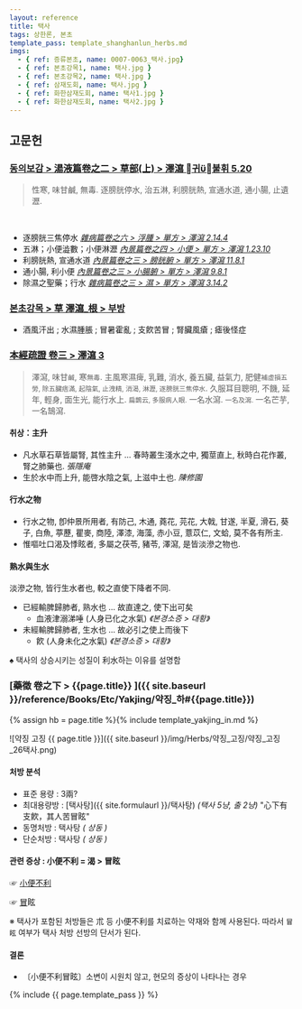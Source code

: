 ```yaml
---
layout: reference
title: 택사
tags: 상한론, 본초
template_pass: template_shanghanlun_herbs.md
imgs:
  - { ref: 증류본초, name: 0007-0063_택사.jpg}
  - { ref: 본초강목1, name: 택사.jpg }
  - { ref: 본초강목2, name: 택사.jpg }
  - { ref: 삼재도회, name: 택사.jpg }
  - { ref: 화한삼재도회, name: 택사1.jpg }
  - { ref: 화한삼재도회, name: 택사2.jpg }
---
```



## 고문헌


### [동의보감 > 湯液篇卷之二 > 草部(上) >  澤瀉 귀불휘 5.20](https://mediclassics.kr/books/8/volume/21/#content_1342)

> 性寒, 味甘鹹, 無毒. 逐膀胱停水, 治五淋, 利膀胱熱, 宣通水道, 通小腸, 止遺瀝.

<br>

* 逐膀胱三焦停水 _[雜病篇卷之六 > 浮腫 > 單方 >  澤瀉 2.14.4](https://mediclassics.kr/books/8/volume/14/#content_646)_
* 五淋；小便澁數；小便淋瀝 _[內景篇卷之四 > 小便 > 單方 >  澤瀉 1.23.10](https://mediclassics.kr/books/8/volume/4/#content_442)_
* 利膀胱熱, 宣通水道 _[內景篇卷之三 > 膀胱腑 > 單方 >  澤瀉 11.8.1](https://mediclassics.kr/books/8/volume/3/#content_985)_
* 通小腸, 利小便 _[內景篇卷之三 > 小腸腑 > 單方 >  澤瀉 9.8.1](https://mediclassics.kr/books/8/volume/3/#content_858)_
* 除濕之聖藥；行水 _[雜病篇卷之三 > 濕 > 單方 >  澤瀉 3.14.2](https://mediclassics.kr/books/8/volume/11/#content_985)_



### [본초강목 > 草	澤瀉_根 > 부방]()

* 酒風汗出 ; 水濕腫脹 ; 冒暑霍亂 ; 支飮苦冒 ; 腎臟風瘡 ; 瘧後怪症


### [本經疏證 卷三 > 澤瀉 3](https://mediclassics.kr/books/154/volume/3/#content_23)

> 澤瀉, 味甘<small>鹹</small>, 寒<small>無毒</small>. 主風寒濕痺, 乳難, 消水, 養五臟, 益氣力, 肥健<small>補虛損五勞, 除五臟痞滿, 起陰氣, 止洩精, 消渴, 淋瀝, 逐膀胱三焦停水</small>. 久服耳目聰明, 不饑, 延年, 輕身, 面生光, 能行水上. <small>扁鵲云, 多服病人眼.</small> 一名水瀉. <small>一名及瀉.</small> 一名芒芋, 一名鵠瀉.


#### 취상：主升

 * 凡水草石草皆屬腎, 其性主升 ... 春時叢生淺水之中, 獨莖直上, 秋時白花作叢, 腎之肺藥也. _張隱庵_
 * 生於水中而上升, 能啓水陰之氣, 上滋中土也. _陳修園_

#### 行水之物

* 行水之物, 卽仲景所用者, 有防己, 木通, 蕘花, 芫花, 大戟, 甘遂, 半夏, 滑石, 葵子, 白魚, 葶藶, 瞿麥, 商陸, 澤漆, 海藻, 赤小豆, 薏苡仁, 文蛤, 莫不各有所主.
* 惟嘔吐口渴及悸眩者, 多屬之茯苓, 豬苓, 澤瀉, 是皆淡滲之物也.

#### 熟水與生水

淡滲之物, 皆行生水者也, 較之直使下降者不同.

* 已經輸脾歸肺者, 熟水也 ... 故直達之, 使下出可矣
  - 血液津溺涕唾 (人身已化之水氣) _《본경소증 > 대황》_
* 未經輸脾歸肺者, 生水也 ... 故必引之使上而後下
  - 飮 (人身未化之水氣) _《본경소증 > 대황》_

♠ 택사의 상승시키는 성질이 利水하는 이유를 설명함


### [藥徵 卷之下 > {{page.title}} ]({{ site.baseurl }}/reference/Books/Etc/Yakjing/약징_하#{{page.title}})

{% assign hb = page.title %}{% include template_yakjing_in.md %}

![약징 고징 {{ page.title }}]({{ site.baseurl }}/img/Herbs/약징_고징/약징_고징_26택사.png)


#### 처방 분석

* 표준 용량 : 3兩?
* 최대용량방 : [택사탕]({{ site.formulaurl }}/택사탕) _(택사 5냥, 출 2냥)_ "心下有支飮，其人苦冒眩"
* 동명처방 : 택사탕 _( 상동 )_
* 단순처방 : 택사탕 _( 상동 )_

#### 관련 증상 : 小便不利 = 渴 > 冒眩

☞ [小便不利]({{site.sympurl}}/소변불리)

☞ [冒]({{site.sympurl}}/모)眩

※ 택사가 포함된 처방들은 朮 등 小便不利를 치료하는 약재와 함께 사용된다. 따라서 `冒眩` 여부가 택사 처방 선방의 단서가 된다. 

#### 결론


* 〔小便不利冒眩〕소변이 시원치 않고, 현모의 증상이 나타나는 경우






{% include {{ page.template_pass }} %}
